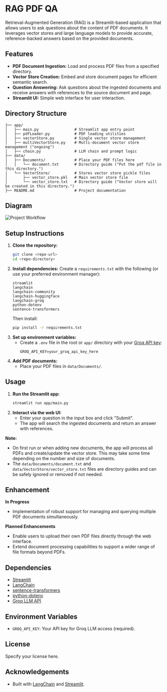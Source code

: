 # RAG PDF QA

Retrieval-Augmented Generation (RAG) is a Streamlit-based application that allows users to ask questions about the content of PDF documents. It leverages vector stores and large language models to provide accurate, reference-backed answers based on the provided documents.

## Features
- **PDF Document Ingestion:** Load and process PDF files from a specified directory.
- **Vector Store Creation:** Embed and store document pages for efficient semantic search.
- **Question Answering:** Ask questions about the ingested documents and receive answers with references to the source document and page.
- **Streamlit UI:** Simple web interface for user interaction.


## Directory Structure
```
├── app/
│   ├── main.py                # Streamlit app entry point
│   ├── pdfLoader.py           # PDF loading utilities
│   ├── vectorStore.py         # Single vector store management
│   ├── multiVectorStore.py    # Multi-document vector store management ("ongoing")
│   ├── chain.py               # LLM chain and prompt logic
├── data/
│   ├── Documents/             # Place your PDF files here
│   │   └── document.txt       # Directory guide ("Put the pdf file in this directory.")
│   └── VectorStore/           # Stores vector store pickle files
│       ├── vector_store.pkl   # Main vector store file
│       └── vector_store.txt   # Directory guide ("Vector store will be created in this directory.")
├── README.md                  # Project documentation
```

## Diagram

<picture>
  <source srcset="data/Diagram/diagram-dark.png" media="(prefers-color-scheme: dark)">
  <source srcset="data/Diagram/diagram-light.png" media="(prefers-color-scheme: light)">
  <img src="app/resources/diagram-light.png" alt="Project Workflow">
</picture>

## Setup Instructions
1. **Clone the repository:**
   ```bash
   git clone <repo-url>
   cd <repo-directory>
   ```
2. **Install dependencies:**
   Create a `requirements.txt` with the following (or use your preferred environment manager):
   ```
   streamlit
   langchain
   langchain-community
   langchain-huggingface
   langchain-groq
   python-dotenv
   sentence-transformers
   ```
   Then install:
   ```bash
   pip install -r requirements.txt
   ```
3. **Set up environment variables:**
   - Create a `.env` file in the root or `app/` directory with your [Groq API key](https://console.groq.com/):
     ```
     GROQ_API_KEY=your_groq_api_key_here
     ```
4. **Add PDF documents:**
   - Place your PDF files in `data/Documents/`.

## Usage
1. **Run the Streamlit app:**
   ```bash
   streamlit run app/main.py
   ```
2. **Interact via the web UI:**
   - Enter your question in the input box and click "Submit".
   - The app will search the ingested documents and return an answer with references.

**Note:**
- On first run or when adding new documents, the app will process all PDFs and create/update the vector store. This may take some time depending on the number and size of documents.
- The `data/Documents/document.txt` and `data/VectorStore/vector_store.txt` files are directory guides and can be safely ignored or removed if not needed.

## Enhancement

**In Progress**
- Implementation of robust support for managing and querying multiple PDF documents simultaneously.

**Planned Enhancements**
- Enable users to upload their own PDF files directly through the web interface.
- Extend document processing capabilities to support a wider range of file formats beyond PDFs.

## Dependencies
- [Streamlit](https://streamlit.io/)
- [LangChain](https://python.langchain.com/)
- [sentence-transformers](https://www.sbert.net/)
- [python-dotenv](https://pypi.org/project/python-dotenv/)
- [Groq LLM API](https://console.groq.com/)

## Environment Variables
- `GROQ_API_KEY`: Your API key for Groq LLM access (required).

## License
Specify your license here.

## Acknowledgements
- Built with [LangChain](https://python.langchain.com/) and [Streamlit](https://streamlit.io/).